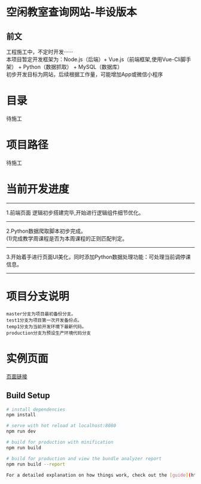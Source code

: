 空闲教室查询网站-毕设版本
====
前文
----
工程施工中，不定时开发······<br>
本项目暂定开发框架为：Node.js（后端）+ Vue.js（前端框架,使用Vue-Cli脚手架） + Python（数据抓取） + MySQL（数据库）<br>
初步开发目标为网站，后续根据工作量，可能增加App或微信小程序<br>

# 目录<br>
待施工<br>

# 项目路径<br>
待施工<br>

# 当前开发进度<br>
***
1.前端页面 逻辑初步搭建完毕,开始进行逻辑组件细节优化。<br>
***
2.Python数据爬取脚本初步完成。<br>
    (1)完成教学周课程是否为本周课程的正则匹配判定。<br>
***
3.开始着手进行页面UI美化，同时添加Python数据处理功能：可处理当前调停课信息。<br>
***
# 项目分支说明<br>
    master分支为项目最初备份分支。
    test1分支为项目第一次开发备份点。
    temp1分支为当前开发环境下最新代码。
    production分支为预设生产环境代码分支

# 实例页面<br>
[页面链接](http://secret.ppsuc.cicidoll.top/)

## Build Setup

``` bash
# install dependencies
npm install

# serve with hot reload at localhost:8080
npm run dev

# build for production with minification
npm run build

# build for production and view the bundle analyzer report
npm run build --report

For a detailed explanation on how things work, check out the [guide](http://vuejs-templates.github.io/webpack/) and [docs for vue-loader](http://vuejs.github.io/vue-loader).
